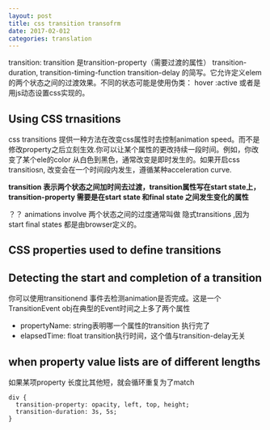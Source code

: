 ```yaml
---
layout: post
title: css transition transofrm
date: 2017-02-012
categories: translation
---
```


transition: transition 是transition-property（需要过渡的属性） transition-duration, transition-timing-function transition-delay 的简写。它允许定义elem 的两个状态之间的过渡效果。不同的状态可能是使用伪类： hover :active 或者是用js动态设置css实现的。

## Using CSS trnasitions

css transitions 提供一种方法在改变css属性时去控制animation speed。而不是修改property之后立刻生效.你可以让某个属性的更改持续一段时间。例如，你改变了某个ele的color 从白色到黑色，通常改变是即时发生的。如果开启css transitiosn, 改变会在一个时间段内发生，遵循某种acceleration curve.

**transition 表示两个状态之间加时间去过渡，transition属性写在start state上，transition-property 需要是在start state 和final state 之间发生变化的属性**

？？ animations involve 两个状态之间的过度通常叫做 隐式transitions ,因为start final states 都是由browser定义的。

## CSS properties used to define transitions



## Detecting the start and completion of a transition

你可以使用transitionend 事件去检测animation是否完成。这是一个TransitionEvent obj在典型的Event时间之上多了两个属性

* propertyName: string表明哪一个属性的transition 执行完了
* elapsedTime: float transition执行时间，这个值与transition-delay无关

## when property value lists are of different lengths

如果某项property 长度比其他短，就会循环重复为了match

```
div {
  transition-property: opacity, left, top, height;
  transition-duration: 3s, 5s;
}
```

